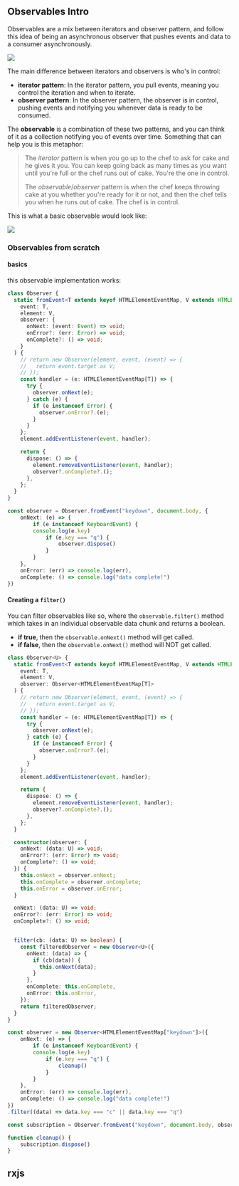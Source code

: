 
## Observables Intro

Observables are a mix between iterators and observer pattern, and follow this idea of being an asynchronous observer that pushes events and data to a consumer asynchronously.

![](https://i.imgur.com/22MGRON.png)

The main difference between iterators and observers is who's in control:

- **iterator pattern**: In the iterator pattern, you pull events, meaning you control the iteration and when to iterate.
- **observer pattern**: In the observer pattern, the observer is in control, pushing events and notifying you whenever data is ready to be consumed.

The **observable** is a combination of these two patterns, and you can think of it as a collection notifying you of events over time. Something that can help you is this metaphor:

> The *iterator* pattern is when you go up to the chef to ask for cake and he gives it you. You can keep going back as many times as you want until you're full or the chef runs out of cake. You're the one in control.
> 
> The *observable*/*observer* pattern is when the chef keeps throwing cake at you whether you're ready for it or not, and then the chef tells you when he runs out of cake. The chef is in control.

This is what a basic observable would look like:

![](https://i.imgur.com/AliYL8e.png)

### Observables from scratch

#### basics

this observable implementation works:

```ts
class Observer {
  static fromEvent<T extends keyof HTMLElementEventMap, V extends HTMLElement>(
    event: T,
    element: V,
    observer: {
      onNext: (event: Event) => void;
      onError?: (err: Error) => void;
      onComplete?: () => void;
    }
  ) {
    // return new Observer(element, event, (event) => {
    //   return event.target as V;
    // });
    const handler = (e: HTMLElementEventMap[T]) => {
      try {
        observer.onNext(e);
      } catch (e) {
        if (e instanceof Error) {
          observer.onError?.(e);
        }
      }
    };
    element.addEventListener(event, handler);

    return {
      dispose: () => {
        element.removeEventListener(event, handler);
        observer?.onComplete?.();
      },
    };
  }
}

const observer = Observer.fromEvent("keydown", document.body, {
    onNext: (e) => {
        if (e instanceof KeyboardEvent) {
        console.log(e.key)
            if (e.key === "q") {
                observer.dispose()
            }
        }
    },
    onError: (err) => console.log(err),
    onComplete: () => console.log("data complete!")
})
```

#### Creating a `filter()`

You can filter observables like so, where the `observable.filter()` method which takes in an individual observable data chunk and returns a boolean.

- **if true**, then the `observable.onNext()` method will get called.
- **if false**, then the `observable.onNext()` method will NOT get called.

```ts
class Observer<U> {
  static fromEvent<T extends keyof HTMLElementEventMap, V extends HTMLElement>(
    event: T,
    element: V,
    observer: Observer<HTMLElementEventMap[T]>
  ) {
    // return new Observer(element, event, (event) => {
    //   return event.target as V;
    // });
    const handler = (e: HTMLElementEventMap[T]) => {
      try {
        observer.onNext(e);
      } catch (e) {
        if (e instanceof Error) {
          observer.onError?.(e);
        }
      }
    };
    element.addEventListener(event, handler);

    return {
      dispose: () => {
        element.removeEventListener(event, handler);
        observer?.onComplete?.();
      },
    };
  }

  constructor(observer: {
    onNext: (data: U) => void;
    onError?: (err: Error) => void;
    onComplete?: () => void;
  }) {
    this.onNext = observer.onNext;
    this.onComplete = observer.onComplete;
    this.onError = observer.onError;
  }

  onNext: (data: U) => void;
  onError?: (err: Error) => void;
  onComplete?: () => void;


  filter(cb: (data: U) => boolean) {
    const filteredObserver = new Observer<U>({
      onNext: (data) => {
        if (cb(data)) {
          this.onNext(data);
        }
      },
      onComplete: this.onComplete,
      onError: this.onError,
    });
    return filteredObserver;
  }
}

const observer = new Observer<HTMLElementEventMap["keydown"]>({
    onNext: (e) => {
        if (e instanceof KeyboardEvent) {
        console.log(e.key)
            if (e.key === "q") {
                cleanup()
            }
        }
    },
    onError: (err) => console.log(err),
    onComplete: () => console.log("data complete!")
})
.filter((data) => data.key === "c" || data.key === "q")

const subscription = Observer.fromEvent("keydown", document.body, observer)

function cleanup() {
    subscription.dispose()
}
```

## rxjs